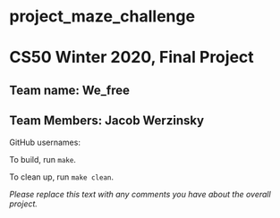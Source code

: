 # project_maze_challenge
# CS50 Winter 2020, Final Project

## Team name: We_free
## Team Members: Jacob Werzinsky

GitHub usernames:

To build, run `make`.

To clean up, run `make clean`.

*Please replace this text with any comments you have about the overall project.*
